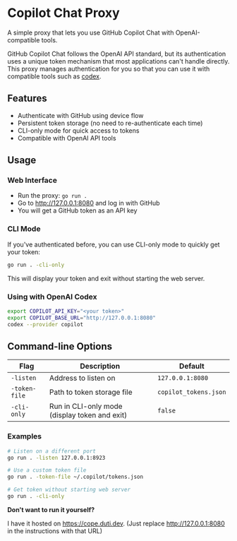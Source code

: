# Copilot Chat Proxy

A simple proxy that lets you use GitHub Copilot Chat with OpenAI-compatible tools.

GitHub Copilot Chat follows the OpenAI API standard, but its authentication uses a unique token mechanism that most applications can't handle directly. This proxy manages authentication for you so that you can use it with compatible tools such as [codex](https://github.com/openai/codex).

## Features

- Authenticate with GitHub using device flow
- Persistent token storage (no need to re-authenticate each time)
- CLI-only mode for quick access to tokens
- Compatible with OpenAI API tools

## Usage

### Web Interface

- Run the proxy: `go run .`
- Go to <http://127.0.0.1:8080> and log in with GitHub
- You will get a GitHub token as an API key

### CLI Mode

If you've authenticated before, you can use CLI-only mode to quickly get your token:

```bash
go run . -cli-only
```

This will display your token and exit without starting the web server.

### Using with OpenAI Codex

```bash
export COPILOT_API_KEY="<your token>"
export COPILOT_BASE_URL="http://127.0.0.1:8080"
codex --provider copilot
```

## Command-line Options

| Flag | Description | Default |
|------|-------------|---------|
| `-listen` | Address to listen on | `127.0.0.1:8080` |
| `-token-file` | Path to token storage file | `copilot_tokens.json` |
| `-cli-only` | Run in CLI-only mode (display token and exit) | `false` |

### Examples

```bash
# Listen on a different port
go run . -listen 127.0.0.1:8923

# Use a custom token file
go run . -token-file ~/.copilot/tokens.json

# Get token without starting web server
go run . -cli-only
```

**Don't want to run it yourself?**

I have it hosted on <https://cope.duti.dev>. (Just replace <http://127.0.0.1:8080> in the instructions with that URL)
